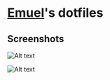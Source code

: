 [Emuel](https://github.com/emuel-vassallo)'s dotfiles
==========================

Screenshots
-----------

![Alt text](https://raw.githubusercontent.com/emuel-vassallo/dotfiles/main/images/ss-1.png)

![Alt text](https://raw.githubusercontent.com/emuel-vassallo/dotfiles/main/images/ss-2.png)
